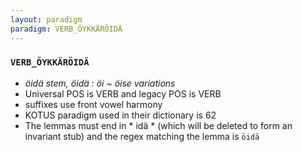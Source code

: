 ```yaml
---
layout: paradigm
paradigm: VERB_ÖYKKÄRÖIDÄ
---
```

### ` VERB_ÖYKKÄRÖIDÄ `

* _öidä stem, öidä : öi ~ öise variations_
* Universal POS is VERB and legacy POS is VERB
* suffixes use front vowel harmony
* KOTUS paradigm used in their dictionary is 62
* The lemmas must end in * idä * (which will be deleted to form an invariant stub) and the regex matching the lemma is ` öidä `
